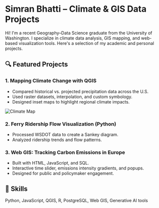 # Simran Bhatti – Climate & GIS Data Projects

Hi! I'm a recent Geography–Data Science graduate from the University of Washington. I specialize in climate data analysis, GIS mapping, and web-based visualization tools. Here's a selection of my academic and personal projects.

## 🔍 Featured Projects

### 1. Mapping Climate Change with QGIS
- Compared historical vs. projected precipitation data across the U.S.
- Used raster datasets, interpolation, and custom symbology.
- Designed inset maps to highlight regional climate impacts.

![Climate Map](climate-map.png)

### 2. Ferry Ridership Flow Visualization (Python)
- Processed WSDOT data to create a Sankey diagram.
- Analyzed ridership trends and flow patterns.

### 3. Web GIS: Tracking Carbon Emissions in Europe
- Built with HTML, JavaScript, and SQL.
- Interactive time slider, emissions intensity gradients, and popups.
- Designed for public and policymaker engagement.

## 🧠 Skills
Python, JavaScript, QGIS, R, PostgreSQL, Web GIS, Generative AI tools
